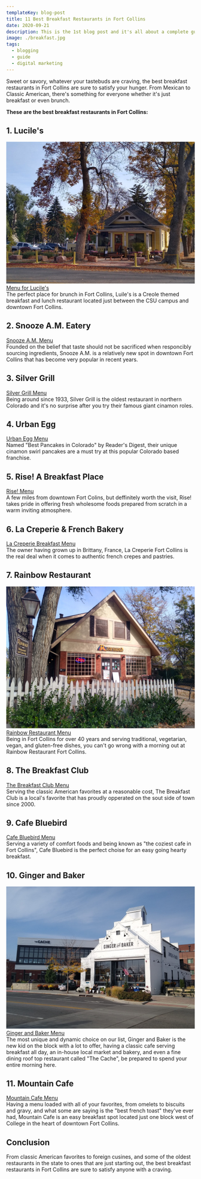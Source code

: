 ```yaml
---
templateKey: blog-post
title: 11 Best Breakfast Restaurants in Fort Collins
date: 2020-09-21
description: This is the 1st blog post and it's all about a complete guide to blogging
image: ./breakfast.jpg
tags:
  - blogging
  - guide
  - digital marketing
---
```

Sweet or savory, whatever your tastebuds are craving, the best breakfast restaurants in Fort Collins are sure to satisfy your hunger. From Mexican to Classic American, there's something for everyone whether it's just breakfast or even brunch.

**These are the best breakfast restaurants in Fort Collins:**

## 1. Lucile's
![Luciles's Restaurant Fort Collins](./luciles-restaurant-fort-collins.jpg)
<a href="https://www.luciles.com/ft-collins-location-menu/">Menu for Lucile's</a><br/>
The perfect place for brunch in Fort Collins, Luile's is a Creole themed breakfast and lunch restaurant located just between the CSU campus and downtown Fort Collins. 

## 2. Snooze A.M. Eatery
<a href="https://order.snoozeeatery.com/menu/ft-collins">Snooze A.M. Menu</a><br/>
Founded on the belief that taste should not be sacrificed when responcibly sourcing ingredients, Snooze A.M. is a relatively new spot in downtown Fort Collins that has become very popular in recent years.

## 3. Silver Grill
<a href="https://www.silvergrill.com/breakfast-2/">Silver Grill Menu</a><br/>
Being around since 1933, Silver Grill is the oldest restaurant in northern Colorado and it's no surprise after you try their famous giant cinamon roles.

## 4. Urban Egg
<a href="https://www.urbaneggeatery.com/menus/">Urban Egg Menu</a><br/>
Named "Best Pancakes in Colorado" by Reader's Digest, their unique cinamon swirl pancakes are a must try at this popular Colorado based franchise.

## 5. Rise! A Breakfast Place
<a href="http://riseabreakfastplace.com/menu-2/">Rise! Menu</a><br/>
A few miles from downtown Fort Colins, but deffinitely worth the visit, Rise! takes pride in offering fresh wholesome foods prepared from scratch in a warm inviting atmosphere.

## 6. La Creperie & French Bakery
<a href="https://fortcollinscreperiebakery.com/breakfast-lunch-menu/">La Creperie Breakfast Menu</a><br/>
The owner having grown up in Brittany, France, La Creperie Fort Collins is the real deal when it comes to authentic french crepes and pastries.

## 7. Rainbow Restaurant
![Rainbow Restaurant Fort Collins](./rainbow-restaurant-fort-collins.jpg)
<a href="https://rainbowfoco.com/breakfast-menu/">Rainbow Restaurant Menu</a><br/>
Being in Fort Collins for over 40 years and serving traditional, vegetarian, vegan, and gluten-free dishes, you can't go wrong with a morning out at Rainbow Restaurant Fort Collins.

## 8. The Breakfast Club
<a href="https://1fd599aa-d4be-4a03-a434-1cceb13c8d10.filesusr.com/ugd/0f53ad_a3516a44a5e14fa89ed36e296c6b2d3f.pdf">The Breakfast Club Menu</a><br/>
Serving the classic American favorites at a reasonable cost, The Breakfast Club is a local's favorite that has proudly opperated on the sout side of town since 2000.

## 9. Cafe Bluebird
<a href="https://www.cafebluebird.com/menu">Cafe Bluebird Menu</a><br/>
Serving a variety of comfort foods and being known as "the coziest cafe in Fort Collins", Cafe Bluebird is the perfect choise for an easy going hearty breakfast.

## 10. Ginger and Baker
![Ginger and Baker Restaurant Fort Collins](./ginger-and-baker.jpg)
<a href="https://gingerandbaker.com/wp-content/uploads/2020/10/Ginger-and-Baker-Menu-Fall-10-2020-1.pdf">Ginger and Baker Menu</a><br/>
The most unique and dynamic choice on our list, Ginger and Baker is the new kid on the block with a lot to offer, having a classic cafe serving breakfast all day, an in-house local market and bakery, and even a fine dining roof top restaurant called "The Cache", be prepared to spend your entire morning here.

## 11. Mountain Cafe
<a href="https://image.zmenu.com/menupic/1411724/f906e0bf-181d-4f3b-8573-436a17f04c99.jpg">Mountain Cafe Menu</a><br/>
Having a menu loaded with all of your favorites, from omelets to biscuits and gravy, and what some are saying is the "best french toast" they've ever had, Mountain Cafe is an easy breakfast spot located just one block west of College in the heart of downtown Fort Collins.

## Conclusion
From classic American favorites to foreign cusines, and some of the oldest restaurants in the state to ones that are just starting out, the best breakfast restaurants in Fort Collins are sure to satisfy anyone with a craving.